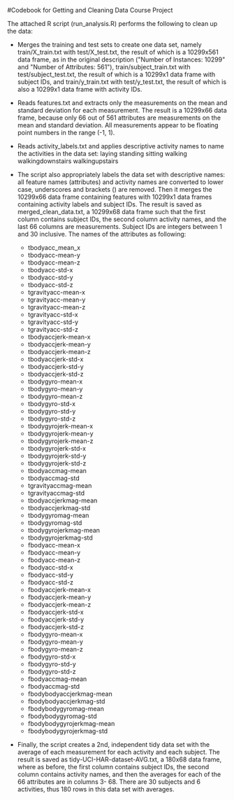 #Codebook for Getting and Cleaning Data Course Project

The attached R script (run_analysis.R) performs the following to clean up the data:

- Merges the training and test sets to create one data set, namely train/X_train.txt with test/X_test.txt, the result of which is a 10299x561 data frame, as in the original description ("Number of Instances: 10299" and "Number of Attributes: 561"), train/subject_train.txt with test/subject_test.txt, the result of which is a 10299x1 data frame with subject IDs, and train/y_train.txt with test/y_test.txt, the result of which is also a 10299x1 data frame with activity IDs.

- Reads features.txt and extracts only the measurements on the mean and standard deviation for each measurement. The result is a 10299x66 data frame, because only 66 out of 561 attributes are measurements on the mean and standard deviation. All measurements appear to be floating point numbers in the range (-1, 1).

- Reads activity_labels.txt and applies descriptive activity names to name the activities in the data set:
  laying
  standing
  sitting
  walking
  walkingdownstairs
  walkingupstairs
  
- The script also appropriately labels the data set with descriptive names: all feature names (attributes) and activity names are converted to lower case, underscores and brackets () are removed. Then it merges the 10299x66 data frame containing features with 10299x1 data frames containing activity labels and subject IDs. The result is saved as merged_clean_data.txt, a 10299x68 data frame such that the first column contains subject IDs, the second column activity names, and the last 66 columns are measurements. Subject IDs are integers between 1 and 30 inclusive. The names of the attributes as following:

  - tbodyacc_mean_x
  - tbodyacc-mean-y
  - tbodyacc-mean-z
  - tbodyacc-std-x
  - tbodyacc-std-y
  - tbodyacc-std-z
  - tgravityacc-mean-x
  - tgravityacc-mean-y
  - tgravityacc-mean-z
  - tgravityacc-std-x
  - tgravityacc-std-y
  - tgravityacc-std-z
  - tbodyaccjerk-mean-x
  - tbodyaccjerk-mean-y
  - tbodyaccjerk-mean-z
  - tbodyaccjerk-std-x
  - tbodyaccjerk-std-y
  - tbodyaccjerk-std-z
  - tbodygyro-mean-x
  - tbodygyro-mean-y
  - tbodygyro-mean-z
  - tbodygyro-std-x
  - tbodygyro-std-y
  - tbodygyro-std-z
  - tbodygyrojerk-mean-x
  - tbodygyrojerk-mean-y
  - tbodygyrojerk-mean-z
  - tbodygyrojerk-std-x
  - tbodygyrojerk-std-y
  - tbodygyrojerk-std-z
  - tbodyaccmag-mean
  - tbodyaccmag-std
  - tgravityaccmag-mean
  - tgravityaccmag-std
  - tbodyaccjerkmag-mean
  - tbodyaccjerkmag-std 
  - tbodygyromag-mean 
  - tbodygyromag-std  
  - tbodygyrojerkmag-mean
  - tbodygyrojerkmag-std 
  - fbodyacc-mean-x   
  - fbodyacc-mean-y   
  - fbodyacc-mean-z   
  - fbodyacc-std-x
  - fbodyacc-std-y     
  - fbodyacc-std-z    
  - fbodyaccjerk-mean-x 
  - fbodyaccjerk-mean-y 
  - fbodyaccjerk-mean-z
  - fbodyaccjerk-std-x 
  - fbodyaccjerk-std-y 
  - fbodyaccjerk-std-z 
  - fbodygyro-mean-x  
  - fbodygyro-mean-y
  - fbodygyro-mean-z  
  - fbodygyro-std-x   
  - fbodygyro-std-y   
  - fbodygyro-std-z   
  - fbodyaccmag-mean  
  - fbodyaccmag-std
  - fbodybodyaccjerkmag-mean 
  - fbodybodyaccjerkmag-std 
  - fbodybodygyromag-mean 
  - fbodybodygyromag-std
  - fbodybodygyrojerkmag-mean 
  - fbodybodygyrojerkmag-std

- Finally, the script creates a 2nd, independent tidy data set with the average of each measurement for each activity and each subject. The result is saved as tidy-UCI-HAR-dataset-AVG.txt, a 180x68 data frame, where as before, the first column contains subject IDs, the second column contains activity names, and then the averages for each of the 66 attributes are in columns 3- 68. There are 30 subjects and 6 activities, thus 180 rows in this data set with averages.
